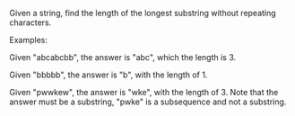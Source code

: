 Given a string, find the length of the longest substring without repeating characters.

Examples:

Given &quot;abcabcbb&quot;, the answer is &quot;abc&quot;, which the length is 3.

Given &quot;bbbbb&quot;, the answer is &quot;b&quot;, with the length of 1.

Given &quot;pwwkew&quot;, the answer is &quot;wke&quot;, with the length of 3. Note that the answer must be a substring, &quot;pwke&quot; is a subsequence and not a substring.
